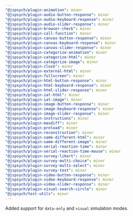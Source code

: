 ```yaml
---
"@jspsych/plugin-animation": minor
"@jspsych/plugin-audio-button-response": minor
"@jspsych/plugin-audio-keyboard-response": minor
"@jspsych/plugin-audio-slider-response": minor
"@jspsych/plugin-browser-check": minor
"@jspsych/plugin-call-function": minor
"@jspsych/plugin-canvas-button-response": minor
"@jspsych/plugin-canvas-keyboard-response": minor
"@jspsych/plugin-canvas-slider-response": minor
"@jspsych/plugin-categorize-animation": minor
"@jspsych/plugin-categorize-html": minor
"@jspsych/plugin-categorize-image": minor
"@jspsych/plugin-cloze": minor
"@jspsych/plugin-external-html": minor
"@jspsych/plugin-fullscreen": minor
"@jspsych/plugin-html-button-response": minor
"@jspsych/plugin-html-keyboard-response": minor
"@jspsych/plugin-html-slider-response": minor
"@jspsych/plugin-iat-html": minor
"@jspsych/plugin-iat-image": minor
"@jspsych/plugin-image-button-response": minor
"@jspsych/plugin-image-keyboard-response": minor
"@jspsych/plugin-image-slider-response": minor
"@jspsych/plugin-instructions": minor
"@jspsych/plugin-maxdiff": minor
"@jspsych/plugin-preload": minor
"@jspsych/plugin-reconstruction": minor
"@jspsych/plugin-same-different-html": minor
"@jspsych/plugin-same-different-image": minor
"@jspsych/plugin-serial-reaction-time": minor
"@jspsych/plugin-serial-reaction-time-mouse": minor
"@jspsych/plugin-survey-likert": minor
"@jspsych/plugin-survey-multi-choice": minor
"@jspsych/plugin-survey-multi-select": minor
"@jspsych/plugin-survey-text": minor
"@jspsych/plugin-video-button-response": minor
"@jspsych/plugin-video-keyboard-response": minor
"@jspsych/plugin-video-slider-response": minor
"@jspsych/plugin-visual-search-circle": minor
"@jspsych/test-utils": minor
---
```


Added support for `data-only` and `visual` simulation modes.
